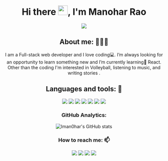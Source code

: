 
<h1 align="center">Hi there <img src="https://raw.githubusercontent.com/iampavangandhi/iampavangandhi/master/gifs/Hi.gif" width="30px">, I'm Manohar Rao</h1>
<p align="center">
<a align="center" href="https://github.com/DenverCoder1/readme-typing-svg"><img src="https://readme-typing-svg.herokuapp.com?&font=IBM+Plex+Sans&color=red&size=25&lines=Welcome+to+my+GitHub+Profile!;I'm+a+Full-Stack+web+developer." /></a>
</p>
<!-- ![Night-Coding](https://user-images.githubusercontent.com/88575764/142670455-c19ae283-4950-4548-a3dc-26d8a9804b97.gif) -->
<h2 align="center">About me: 👨🏽‍💻</h2>
<p align="center">I am a Full-stack web developer and I love coding💻.  I’m always looking for an opportunity to learn something new and I’m currently learning🌱 React. Other than the coding I'm interested in Volleyball, listening to music, and writing stories .</p>
<h2 align="center">Languages and tools: 🧰</h2>

<div align="center">
  <img src="https://img.shields.io/badge/Git-F05032?style=for-the-badge&logo=git&logoColor=white" />

  <img src="https://img.shields.io/badge/HTML5-E34F26?style=for-the-badge&logo=html5&logoColor=white" />
  <img src="https://img.shields.io/badge/CSS3-1572B6?style=for-the-badge&logo=css3&logoColor=white" />
  <img src="https://img.shields.io/badge/JavaScript-323330?style=for-the-badge&logo=javascript&logoColor=F7DF1E" />

  <img src="https://img.shields.io/badge/MongoDB-4EA94B?style=for-the-badge&logo=mongodb&logoColor=white" />
<!--   <img src="https://img.shields.io/badge/redis-%23DD0031.svg?&style=for-the-badge&logo=redis&logoColor=white" /> -->
  <img src="https://img.shields.io/badge/React-20232A?style=for-the-badge&logo=react&logoColor=61DAFB" />
  <img src="https://img.shields.io/badge/Git-F05032?style=for-the-badge&logo=git&logoColor=white" />
<!--   <img src="https://img.shields.io/badge/Redux-593D88?style=for-the-badge&logo=redux&logoColor=white" /> -->
</div>


<h3 align="center">GitHub Analytics: </h3>
<div align="center">
  <img src="https://github-readme-stats.vercel.app/api/top-langs/?username=Iman0har&langs_count=8&theme=algolia" alt="Iman0har's GitHub stats" />
</div>
<h3 align="center">How to reach me: 📫</h3>
<div align="center" display="flex">
  <a target="_blank" href="https://www.linkedin.com/in/manohar-rao-456224193/"> <img src="https://img.shields.io/badge/LinkedIn-0077B5?style=for-the-badge&logo=linkedin&logoColor=white" /></a>
<!--   <a target="_blank" href="https://twitter.com/manohar9517"><img src="https://img.shields.io/badge/Twitter-1DA1F2?style=for-the-badge&logo=twitter&logoColor=white" /></a> -->
  <a target="_blank" href="mailto: manoharrao567@gmail.com"><img src="https://img.shields.io/badge/Gmail-D14836?style=for-the-badge&logo=gmail&logoColor=white" /></a>
  <a target="_blank" href="https://github.com/Iman0har"><img src="https://img.shields.io/badge/GitHub-100000?style=for-the-badge&logo=github&logoColor=white" /></a>
  <a target="_blank" href=""><img src="https://manoharrao13.vercel.app/?style=for-the-badge&logo=portfolio&logoColor=white" /></a>
</div>
 
